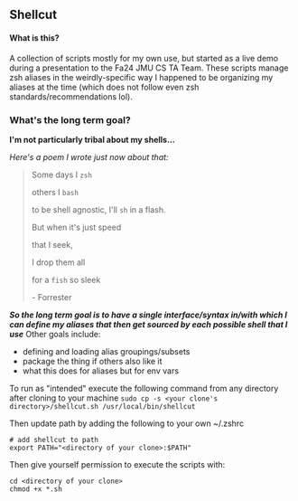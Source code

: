 ## Shellcut

#### What is this?
A collection of scripts mostly for my own use, but started as a live demo during a presentation to the Fa24 JMU CS TA Team. 
These scripts manage zsh aliases in the weirdly-specific way I happened to be organizing my aliases at the time (which does not follow even zsh standards/recommendations lol).

### What's the long term goal?
**I'm not particularly tribal about my shells...**

_Here's a poem I wrote just now about that:_
> Some days I `zsh`
>
> others I `bash`
> 
> to be shell agnostic, I'll `sh` in a flash.
> 
> But when it's just speed
> 
> that I seek,
> 
> I drop them all
> 
> for a `fish` so sleek
> 
> \- Forrester

**_So the long term goal is to have a single interface/syntax in/with which I can define my aliases that then get sourced by each possible shell that I use_**
Other goals include:
- defining and loading alias groupings/subsets
- package the thing if others also like it
- what this does for aliases but for env vars


To run as "intended" execute the following command from any directory after cloning to your machine
`sudo cp -s <your clone's directory>/shellcut.sh /usr/local/bin/shellcut`

Then update path by adding the following to your own ~/.zshrc 
```
# add shellcut to path 
export PATH="<directory of your clone>:$PATH"
```

Then give yourself permission to execute the scripts with:
```
cd <directory of your clone>
chmod +x *.sh
```
